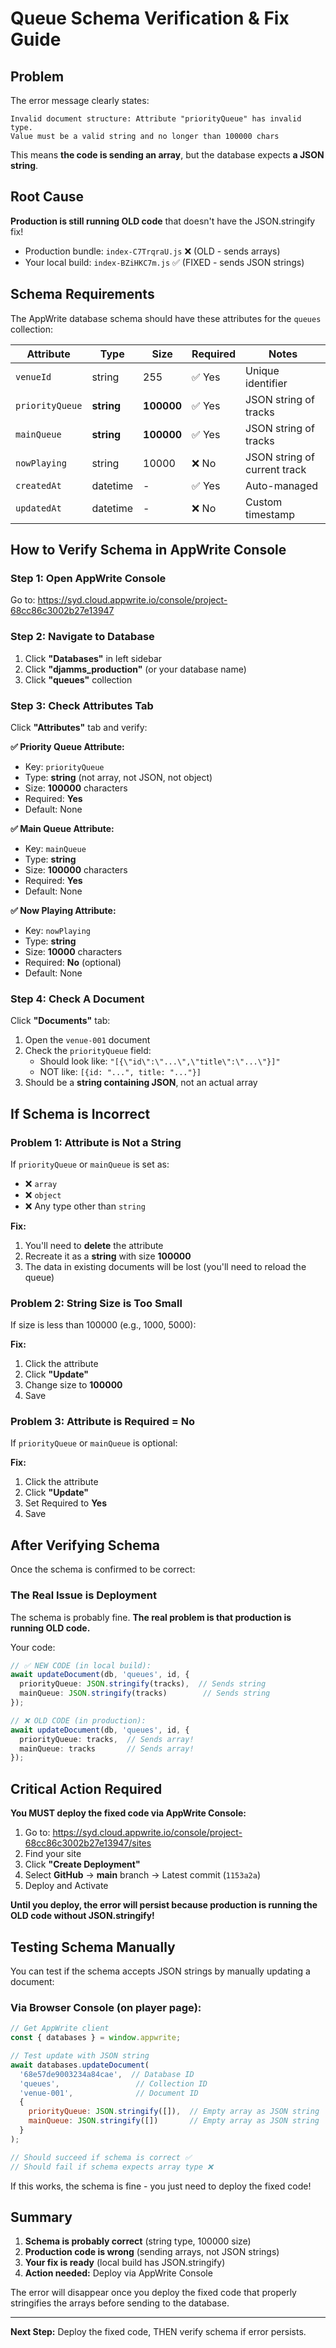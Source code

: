 # Queue Schema Verification & Fix Guide

## Problem

The error message clearly states:
```
Invalid document structure: Attribute "priorityQueue" has invalid type. 
Value must be a valid string and no longer than 100000 chars
```

This means **the code is sending an array**, but the database expects **a JSON string**.

## Root Cause

**Production is still running OLD code** that doesn't have the JSON.stringify fix!

- Production bundle: `index-C7TrqraU.js` ❌ (OLD - sends arrays)
- Your local build: `index-BZiHKC7m.js` ✅ (FIXED - sends JSON strings)

## Schema Requirements

The AppWrite database schema should have these attributes for the `queues` collection:

| Attribute | Type | Size | Required | Notes |
|-----------|------|------|----------|-------|
| `venueId` | string | 255 | ✅ Yes | Unique identifier |
| `priorityQueue` | **string** | **100000** | ✅ Yes | JSON string of tracks |
| `mainQueue` | **string** | **100000** | ✅ Yes | JSON string of tracks |
| `nowPlaying` | string | 10000 | ❌ No | JSON string of current track |
| `createdAt` | datetime | - | ✅ Yes | Auto-managed |
| `updatedAt` | datetime | - | ❌ No | Custom timestamp |

## How to Verify Schema in AppWrite Console

### Step 1: Open AppWrite Console

Go to: https://syd.cloud.appwrite.io/console/project-68cc86c3002b27e13947

### Step 2: Navigate to Database

1. Click **"Databases"** in left sidebar
2. Click **"djamms_production"** (or your database name)
3. Click **"queues"** collection

### Step 3: Check Attributes Tab

Click **"Attributes"** tab and verify:

**✅ Priority Queue Attribute:**
- Key: `priorityQueue`
- Type: **string** (not array, not JSON, not object)
- Size: **100000** characters
- Required: **Yes**
- Default: None

**✅ Main Queue Attribute:**
- Key: `mainQueue`  
- Type: **string**
- Size: **100000** characters
- Required: **Yes**
- Default: None

**✅ Now Playing Attribute:**
- Key: `nowPlaying`
- Type: **string**
- Size: **10000** characters  
- Required: **No** (optional)
- Default: None

### Step 4: Check A Document

Click **"Documents"** tab:

1. Open the `venue-001` document
2. Check the `priorityQueue` field:
   - Should look like: `"[{\"id\":\"...\",\"title\":\"...\"}]"`
   - NOT like: `[{id: "...", title: "..."}]`
3. Should be a **string containing JSON**, not an actual array

## If Schema is Incorrect

### Problem 1: Attribute is Not a String

If `priorityQueue` or `mainQueue` is set as:
- ❌ `array`
- ❌ `object`
- ❌ Any type other than `string`

**Fix:**
1. You'll need to **delete** the attribute
2. Recreate it as a **string** with size **100000**
3. The data in existing documents will be lost (you'll need to reload the queue)

### Problem 2: String Size is Too Small

If size is less than 100000 (e.g., 1000, 5000):

**Fix:**
1. Click the attribute
2. Click **"Update"**
3. Change size to **100000**
4. Save

### Problem 3: Attribute is Required = No

If `priorityQueue` or `mainQueue` is optional:

**Fix:**
1. Click the attribute
2. Click **"Update"**  
3. Set Required to **Yes**
4. Save

## After Verifying Schema

Once the schema is confirmed to be correct:

### The Real Issue is Deployment

The schema is probably fine. **The real problem is that production is running OLD code.**

Your code:
```typescript
// ✅ NEW CODE (in local build):
await updateDocument(db, 'queues', id, {
  priorityQueue: JSON.stringify(tracks),  // Sends string
  mainQueue: JSON.stringify(tracks)        // Sends string
});

// ❌ OLD CODE (in production):
await updateDocument(db, 'queues', id, {
  priorityQueue: tracks,  // Sends array!
  mainQueue: tracks       // Sends array!
});
```

## Critical Action Required

**You MUST deploy the fixed code via AppWrite Console:**

1. Go to: https://syd.cloud.appwrite.io/console/project-68cc86c3002b27e13947/sites
2. Find your site
3. Click **"Create Deployment"**
4. Select **GitHub** → **main** branch → Latest commit (`1153a2a`)
5. Deploy and Activate

**Until you deploy, the error will persist because production is running the OLD code without JSON.stringify!**

## Testing Schema Manually

You can test if the schema accepts JSON strings by manually updating a document:

### Via Browser Console (on player page):

```javascript
// Get AppWrite client
const { databases } = window.appwrite;

// Test update with JSON string
await databases.updateDocument(
  '68e57de9003234a84cae',  // Database ID
  'queues',                 // Collection ID
  'venue-001',              // Document ID
  {
    priorityQueue: JSON.stringify([]),  // Empty array as JSON string
    mainQueue: JSON.stringify([])       // Empty array as JSON string
  }
);

// Should succeed if schema is correct ✅
// Should fail if schema expects array type ❌
```

If this works, the schema is fine - you just need to deploy the fixed code!

## Summary

1. **Schema is probably correct** (string type, 100000 size)
2. **Production code is wrong** (sending arrays, not JSON strings)
3. **Your fix is ready** (local build has JSON.stringify)
4. **Action needed:** Deploy via AppWrite Console

The error will disappear once you deploy the fixed code that properly stringifies the arrays before sending to the database.

---

**Next Step:** Deploy the fixed code, THEN verify schema if error persists.
